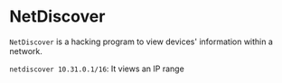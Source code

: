 # NetDiscover

`NetDiscover` is a hacking program to view devices' information within a network. 

`netdiscover 10.31.0.1/16`: It views an IP range
